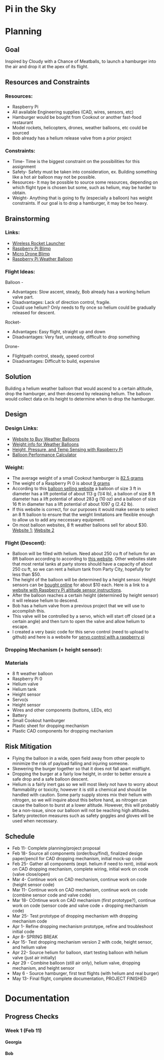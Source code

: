 # Pi in the Sky

# Planning 

## Goal

Inspired by Cloudy with a Chance of Meatballs, to launch a hamburger into the air and drop it at the apex of its flight. 

## Resources and Constraints

### Resources: 
- Raspberry Pi
- All available Engineering supplies (CAD, wires, sensors, etc) 
- Hamburger would be bought from Cookout or another fast-food restaurant 
- Model rockets, helicopters, drones, weather balloons, etc could be sourced 
- Bob already has a helium release valve from a prior project 

### Constraints: 
- Time- Time is the biggest constraint on the possibilities for this assignment
- Safety- Safety must be taken into consideration, ex. Building something like a hot air balloon may not be possible. 
- Resources- It may be possible to source some resources, depending on which flight type is chosen but some, such as helium, may be harder to obtain. 
- Weight- Anything that is going to fly (especially a balloon) has weight constraints. If our goal is to drop a hamburger, it may be too heavy. 

## Brainstorming 

### Links: 
- [Wireless Rocket Launcher](https://learn.pi-supply.com/make/how-to-build-a-wireless-rocket-launcher-with-the-raspberry-pi-and-pijuice-hat/) 
- [Raspberry Pi Blimp](https://github.com/The-Alchemist/raspberrypi-blimp) 
- [Micro Drone Blimp](https://www.youtube.com/watch?v=NXb11NqYD-s) 
- [Raspberry Pi Weather Balloon](https://hackaday.com/2016/05/07/raspberry-pi-balloon-goes-too-high-goes-boom-but-survives/ ) 

### Flight Ideas: 

Balloon - 
   - Advantages: Slow ascent, steady, Bob already has a working helium valve part. 
   - Disadvantages: Lack of direction control, fragile. 
   - Could use helium? Only needs to fly once so helium could be gradually released for descent. 
	
Rocket-
   - Advantages: Easy flight, straight up and down 
   - Disadvantages: Very fast, unsteady, difficult to drop something

Drone-
   - Flightpath control, steady, speed control 
   - Disadvantages: Difficult to build, expensive 
 
## Solution 
Building a helium weather balloon that would ascend to a certain altitude, drop the hamburger, and then descend by releasing helium. The balloon would collect data on its height to determine when to drop the hamburger. 

## Design 

### Design Links: 
- [Website to Buy Weather Balloons](https://www.scientificsales.com/Meteorological-Weather-Sounding-Balloon-s/25.htm)
- [Weight info for Weather Balloons](https://stratostar.com/how-much-weight-can-a-high-altitude-weather-balloon-carry/)
- [Height, Pressure, and Temp Sensing with Raspberry Pi](https://www.instructables.com/Personal-Electronics-Altimeter-Using-Raspberry-Pi-/) 
- [Balloon Performance Calculator](https://www.highaltitudescience.com/pages/balloon-performance-calculator)

### Weight:  
- The average weight of a small Cookout hamburger is [82.5 grams](https://cookout.com/wp-content/uploads/2018/05/Nutrition_Website-1.pdf)
- The weight of a Raspberry Pi 0 is about [9 grams](https://www.tomshardware.com/features/raspberry-pi-zero)
- According to this [balloon selling website](https://www.scientificsonline.com/product/professional-weather-balloon-6555) a balloon of size 3 ft in diameter has a lift potential of about 113 g (1/4 lb), a balloon of size 8 ft diameter has a lift potential of about 283 g (10 oz) and a balloon of size 16 ft in diameter has a lift potential of about 1097 g (2.42 lb). 
- If this website is correct, for our purposes it would make sense to select an 8 ft balloon to ensure that the weight limitations are flexible enough to allow us to add any neccessary equipment. 
- On most balloon websites, 8 ft weather balloons sell for about $30. [Website 1](https://www.scientificsales.com/8237-Weather-Balloon-300-Grams-Natural-p/8237.htm); [Website 2](https://www.scientificsonline.com/product/professional-weather-balloon-6555)

### Flight (Descent): 
- Balloon will be filled with helium. Need about 250 cu ft of helium for an 8ft balloon according to according to [this website](http://balloonmagic.com/charts.php?ChartType=3). Other websites state that most rental tanks at party stores should have a capacity of about 250 cu ft, so we can rent a helium tank from Party City, hopefully for less than $50. 
- The height of the balloon will be determined by a height sensor. Height sensors can be [bought online](https://www.adafruit.com/product/1893) for about $10 each. Here is a link to a [website with Raspberry Pi altitude sensor instructions](https://www.instructables.com/Personal-Electronics-Altimeter-Using-Raspberry-Pi-/).
- After the balloon reaches a certain height (determined by height sensor) it will release helium to descend. 
- Bob has a helium valve from a previous project that we will use to accomplish this. 
- This valve will be controlled by a servo, which will start off closed (at a certain angle) and then turn to open the valve and allow helium to escape. 
- I created a very basic code for this servo control (need to upload to github) and here is a website for [servo control with a raspberry pi](https://tutorials-raspberrypi.com/raspberry-pi-servo-motor-control/) 

### Dropping Mechanism (+ height sensor):  

### Materials 
- 8 ft weather balloon
- Raspberry Pi 0
- Helium valve
- Helium tank  
- Height sensor
- Servo(s
- Height sensor 
- Wires and other components (buttons, LEDs, etc) 
- Battery 
- Small Cookout hamburger
- Plastic sheet for dropping mechanism 
- Plastic CAD components for dropping mechanism

## Risk Mitigation 
- Flying the balloon in a wide, open field away from other people to minimize the risk of payload falling and injuring someone.
- Skewering the burger together so that it does not fall apart midflight.
- Dropping the burger at a fairly low height, in order to better ensure a safe drop and a safe balloon descent.
- Helium is a fairly inert gas so we will most likely not have to worry about flammability or toxicity, however it is still a chemical and should be handled with caution. Some party supply stores mix their helium with nitrogen, so we will inquire about this before hand, as nitrogen can cause the balloon to burst at a lower altitude. However, this will probably be a non-issue, since our balloon will not be reaching high altitudes. 
- Safety protection measures such as safety goggles and gloves will be used when necessary.
## Schedule 

- Feb 11- Complete planning/project proposal
- Feb 18- Source all components (order/buy/find), finalized design paper/pencil for CAD dropping mechanism, initial mock-up code
- Feb 25- Gather all components (expt. helium if need to rent), initial work on CAD dropping mechanism, complete wiring, initial work on code (valve close/open)
- Mar 4- Continue work on CAD mechanism, continue work on code (height sensor code)
- Mar 11- Continue work on CAD mechanism, continue work on code (combine sensor code and valve code) 
- Mar 18- COntinue work on CAD mechanism (first prototype?), continue work on code (sensor code and valve code + dropping mechanism code) 
- Mar 25- Test prototype of dropping mechanism with dropping mechanism code
- Apr 1- Refine dropping mechanism prototype, refine and troubleshoot initial code
- Apr 8- SPRING BREAK  
- Apr 15- Test dropping mechanism version 2 with code, height sensor, and helium valve
- Apr 22- Source helium for balloon, start testing balloon with helium valve (just air initially) 
- Apr 29 - Combine balloon (still air only), helium valve, dropping mechanism, and height sensor
- May 6 - Source hamburger, first test flights (with helium and real burger) 
- May 13- Final flight, complete documentation, PROJECT FINISHED 

# Documentation 
## Progress Checks 

### Week 1 (Feb 11)

#### Georgia 


#### Bob 
